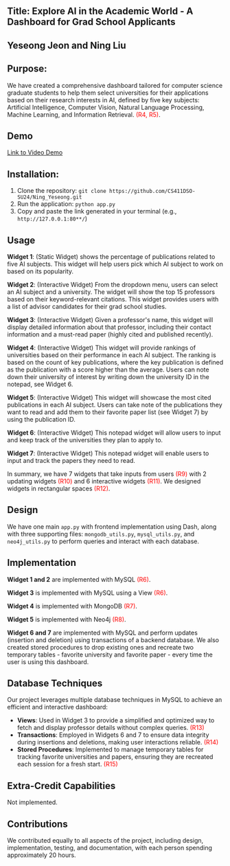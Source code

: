 ## Title: Explore AI in the Academic World - A Dashboard for Grad School Applicants

## Yeseong Jeon and Ning Liu

## Purpose:
We have created a comprehensive dashboard tailored for computer science graduate students to help them select universities for their applications based on their research interests in AI, defined by five key subjects: Artificial Intelligence, Computer Vision, Natural Language Processing, Machine Learning, and Information Retrieval. <span style="color:red;">(R4, R5)</span>.

## Demo
[Link to Video Demo](#)  

## Installation:
1. Clone the repository: `git clone https://github.com/CS411DSO-SU24/Ning_Yeseong.git`
2. Run the application: `python app.py`
3. Copy and paste the link generated in your terminal (e.g., `http://127.0.0.1:80**/`)

## Usage
**Widget 1**: (Static Widget) shows the percentage of publications related to five AI subjects. This widget will help users pick which AI subject to work on based on its popularity.

**Widget 2**: (Interactive Widget) From the dropdown menu, users can select an AI subject and a university. The widget will show the top 15 professors based on their keyword-relevant citations. This widget provides users with a list of advisor candidates for their grad school studies.

**Widget 3**: (Interactive Widget) Given a professor's name, this widget will display detailed information about that professor, including their contact information and a must-read paper (highly cited and published recently).

**Widget 4**: (Interactive Widget) This widget will provide rankings of universities based on their performance in each AI subject. The ranking is based on the count of key publications, where the key publication is defined as the publication with a score higher than the average. Users can note down their university of interest by writing down the university ID in the notepad, see Widget 6.

**Widget 5**: (Interactive Widget) This widget will showcase the most cited publications in each AI subject. Users can take note of the publications they want to read and add them to their favorite paper list (see Widget 7) by using the publication ID.

**Widget 6**: (Interactive Widget) This notepad widget will allow users to input and keep track of the universities they plan to apply to.

**Widget 7**: (Interactive Widget) This notepad widget will enable users to input and track the papers they need to read.

In summary, we have 7 widgets that take inputs from users <span style="color:red;">(R9)</span> with 2 updating widgets <span style="color:red;">(R10)</span> and 6 interactive widgets <span style="color:red;">(R11)</span>. We designed widgets in rectangular spaces <span style="color:red;">(R12)</span>.

## Design
We have one main `app.py` with frontend implementation using Dash, along with three supporting files: `mongodb_utils.py`, `mysql_utils.py`, and `neo4j_utils.py` to perform queries and interact with each database.

## Implementation
**Widget 1 and 2** are implemented with MySQL <span style="color:red;">(R6)</span>.

**Widget 3** is implemented with MySQL using a View <span style="color:red;">(R6)</span>.

**Widget 4** is implemented with MongoDB <span style="color:red;">(R7)</span>.

**Widget 5** is implemented with Neo4j <span style="color:red;">(R8)</span>.

**Widget 6 and 7** are implemented with MySQL and perform updates (insertion and deletion) using transactions of a backend database. We also created stored procedures to drop existing ones and recreate two temporary tables - favorite university and favorite paper - every time the user is using this dashboard.

## Database Techniques
Our project leverages multiple database techniques in MySQL to achieve an efficient and interactive dashboard:
- **Views**: Used in Widget 3 to provide a simplified and optimized way to fetch and display professor details without complex queries. <span style="color:red;">(R13)</span>
- **Transactions**: Employed in Widgets 6 and 7 to ensure data integrity during insertions and deletions, making user interactions reliable. <span style="color:red;">(R14)</span>
- **Stored Procedures**: Implemented to manage temporary tables for tracking favorite universities and papers, ensuring they are recreated each session for a fresh start. <span style="color:red;">(R15)</span>

## Extra-Credit Capabilities
Not implemented.

## Contributions
We contributed equally to all aspects of the project, including design, implementation, testing, and documentation, with each person spending approximately 20 hours.
